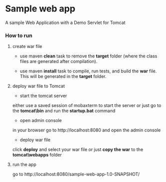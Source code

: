 # Sample web app

A sample Web Application with a Demo Servlet for Tomcat

### How to run

1. create war file

    - use maven **clean** task to remove the **target** folder 
    (where the class files are generated after compilation).
    
    - use maven **install** task to compile, run tests, and build the **war** file.
    This will be generated in the **target** folder.

2. deploy war file to Tomcat

    - start the tomcat server
    
    either use a saved session of mobaxterm to start the server or just go to the
    **tomcat\bin** and run the **startup.bat** command
    
    - open admin console
    
    in your browser go to http://localhost:8080 and open the admin console
    
    - deploy war file
    
    click **deploy** and select your war file or just **copy the war** to the 
    **tomcat\webapps** folder
    
3. run the app

    go to http://localhost:8080/sample-web-app-1.0-SNAPSHOT/